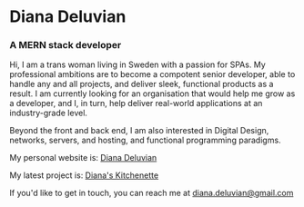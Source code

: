 # Diana Deluvian
### A MERN stack developer

Hi, I am a trans woman living in Sweden with a passion for SPAs. My professional ambitions are to become a compotent senior developer, able to handle any and
all projects, and deliver sleek, functional products as a result. I am currently looking for an organisation that would help me grow as a developer, and I, in turn,
help deliver real-world applications at an industry-grade level. 

Beyond the front and back end, I am also interested in Digital Design, networks, servers, and hosting, and functional programming paradigms. 

My personal website is: [Diana Deluvian](https://diana-deluvian.com)

My latest project is: [Diana's Kitchenette](https://dianas-kitchenette.com)

If you'd like to get in touch, you can reach me at diana.deluvian@gmail.com 



<!---
Diana-Deluvian/Diana-Deluvian is a ✨ special ✨ repository because its `README.md` (this file) appears on your GitHub profile.
You can click the Preview link to take a look at your changes.
--->
